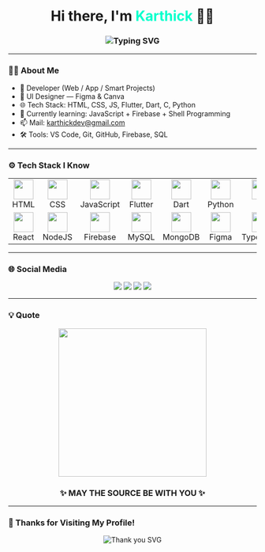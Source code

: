 <h1 align="center">Hi there, I'm <span style="color:#00ffcc;">Karthick</span> 👨‍💻</h1>

<h3 align="center">
  <img src="https://readme-typing-svg.demolab.com?font=Fira+Code&size=24&pause=1000&color=00FF00&center=true&width=500&lines=Web+%26+App+Developer;Creative+UI+Designer;Loves+Open+Source+%F0%9F%92%BB" alt="Typing SVG" />
</h3>

---

### 👨‍💻 About Me

- 🚀 Developer (Web / App / Smart Projects)
- 🎨 UI Designer — Figma & Canva
- 🌐 Tech Stack: HTML, CSS, JS, Flutter, Dart, C, Python
- 🧠 Currently learning: JavaScript + Firebase + Shell Programming
- 📫 Mail: [karthickdev@gmail.com](mailto:karthickdev@gmail.com)
- 🛠 Tools: VS Code, Git, GitHub, Firebase, SQL

---

### ⚙️ Tech Stack I Know

<table align="center">
  <tr>
    <td align="center"><img src="https://cdn.jsdelivr.net/gh/devicons/devicon/icons/html5/html5-original.svg" width="40"/><br>HTML</td>
    <td align="center"><img src="https://cdn.jsdelivr.net/gh/devicons/devicon/icons/css3/css3-original.svg" width="40"/><br>CSS</td>
    <td align="center"><img src="https://cdn.jsdelivr.net/gh/devicons/devicon/icons/javascript/javascript-original.svg" width="40"/><br>JavaScript</td>
    <td align="center"><img src="https://cdn.jsdelivr.net/gh/devicons/devicon/icons/flutter/flutter-original.svg" width="40"/><br>Flutter</td>
    <td align="center"><img src="https://cdn.jsdelivr.net/gh/devicons/devicon/icons/dart/dart-original.svg" width="40"/><br>Dart</td>
    <td align="center"><img src="https://cdn.jsdelivr.net/gh/devicons/devicon/icons/python/python-original.svg" width="40"/><br>Python</td>
    <td align="center"><img src="https://cdn.jsdelivr.net/gh/devicons/devicon/icons/c/c-original.svg" width="40"/><br>C</td>
  </tr>
  <tr>
    <td align="center"><img src="https://cdn.jsdelivr.net/gh/devicons/devicon/icons/react/react-original.svg" width="40"/><br>React</td>
    <td align="center"><img src="https://cdn.jsdelivr.net/gh/devicons/devicon/icons/nodejs/nodejs-original.svg" width="40"/><br>NodeJS</td>
    <td align="center"><img src="https://cdn.jsdelivr.net/gh/devicons/devicon/icons/firebase/firebase-plain.svg" width="40"/><br>Firebase</td>
    <td align="center"><img src="https://cdn.jsdelivr.net/gh/devicons/devicon/icons/mysql/mysql-original.svg" width="40"/><br>MySQL</td>
    <td align="center"><img src="https://cdn.jsdelivr.net/gh/devicons/devicon/icons/mongodb/mongodb-original.svg" width="40"/><br>MongoDB</td>
    <td align="center"><img src="https://cdn.jsdelivr.net/gh/devicons/devicon/icons/figma/figma-original.svg" width="40"/><br>Figma</td>
    <td align="center"><img src="https://cdn.jsdelivr.net/gh/devicons/devicon/icons/typescript/typescript-original.svg" width="40"/><br>TypeScript</td>
  </tr>
</table>

---

### 🌐 Social Media

<p align="center">
  <a href="https://linkedin.com/in/your-link"><img src="https://img.shields.io/badge/LinkedIn-blue?style=for-the-badge&logo=linkedin" /></a>
  <a href="https://github.com/yourusername"><img src="https://img.shields.io/badge/GitHub-black?style=for-the-badge&logo=github" /></a>
  <a href="https://discord.gg/yourinvite"><img src="https://img.shields.io/badge/Discord-5865F2?style=for-the-badge&logo=discord&logoColor=white" /></a>
  <a href="mailto:karthickdev@gmail.com"><img src="https://img.shields.io/badge/Gmail-red?style=for-the-badge&logo=gmail&logoColor=white" /></a>
</p>

---

### 💡 Quote

<p align="center">
  <img src="https://raw.githubusercontent.com/sagar-viradiya/sagar-viradiya/master/images/star-wars.gif" width="300"/>
</p>

<h3 align="center">✨ MAY THE SOURCE BE WITH YOU ✨</h3>

---

### 🙌 Thanks for Visiting My Profile!

<p align="center">
  <img src="https://readme-typing-svg.demolab.com?font=Fira+Code&size=24&pause=1000&color=ffcc00&center=true&width=500&lines=Thanks+for+visiting+my+page+%F0%9F%98%89+!" alt="Thank you SVG" />
</p>
